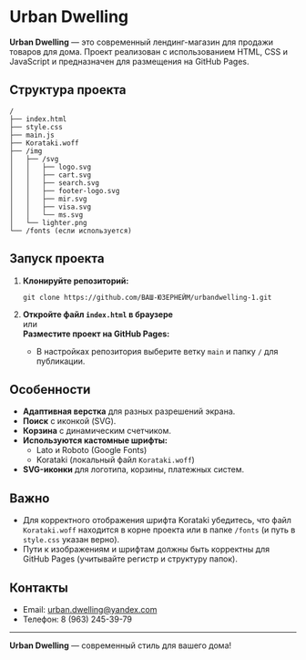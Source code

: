 # Urban Dwelling

**Urban Dwelling** — это современный лендинг-магазин для продажи товаров для дома. Проект реализован с использованием HTML, CSS и JavaScript и предназначен для размещения на GitHub Pages.

## Структура проекта

```
/
├── index.html
├── style.css
├── main.js
├── Korataki.woff
├── /img
│   ├── /svg
│   │   ├── logo.svg
│   │   ├── cart.svg
│   │   ├── search.svg
│   │   ├── footer-logo.svg
│   │   ├── mir.svg
│   │   ├── visa.svg
│   │   └── ms.svg
│   └── lighter.png
└── /fonts (если используется)
```

## Запуск проекта

1. **Клонируйте репозиторий:**
   ```
   git clone https://github.com/ВАШ-ЮЗЕРНЕЙМ/urbandwelling-1.git
   ```

2. **Откройте файл `index.html` в браузере**  
   или  
   **Разместите проект на GitHub Pages:**
   - В настройках репозитория выберите ветку `main` и папку `/` для публикации.

## Особенности

- **Адаптивная верстка** для разных разрешений экрана.
- **Поиск** с иконкой (SVG).
- **Корзина** с динамическим счетчиком.
- **Используются кастомные шрифты:**  
  - Lato и Roboto (Google Fonts)
  - Korataki (локальный файл `Korataki.woff`)
- **SVG-иконки** для логотипа, корзины, платежных систем.

## Важно

- Для корректного отображения шрифта Korataki убедитесь, что файл `Korataki.woff` находится в корне проекта или в папке `/fonts` (и путь в `style.css` указан верно).
- Пути к изображениям и шрифтам должны быть корректны для GitHub Pages (учитывайте регистр и структуру папок).

## Контакты

- Email: [urban.dwelling@yandex.com](mailto:urban.dwelling@yandex.com)
- Телефон: 8 (963) 245-39-79

---

**Urban Dwelling** — современный стиль для вашего дома!
